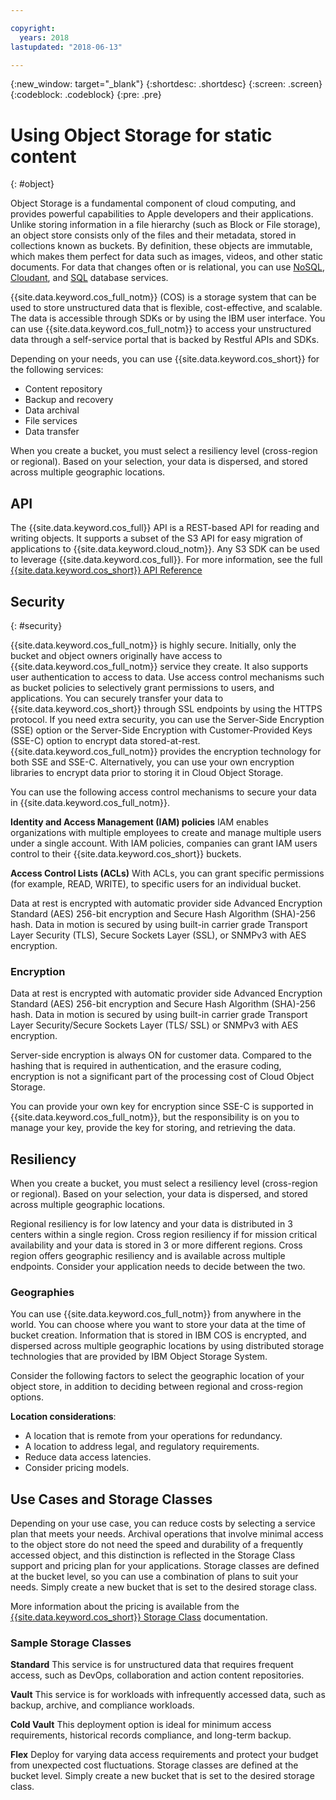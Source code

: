 ```yaml
---

copyright:
  years: 2018
lastupdated: "2018-06-13"

---
```

{:new_window: target="_blank"}
{:shortdesc: .shortdesc}
{:screen: .screen}
{:codeblock: .codeblock}
{:pre: .pre}

# Using Object Storage for static content
{: #object}

Object Storage is a fundamental component of cloud computing, and provides powerful capabilities to Apple developers and their applications. Unlike storing information in a file hierarchy (such as Block or File storage), an object store consists only of the files and their metadata, stored in collections known as buckets. By definition, these objects are immutable, which makes them perfect for data such as images, videos, and other static documents. For data that changes often or is relational, you can use [NoSQL](/docs/swift/data/nosql.html), [Cloudant](/docs/swift/data/cloudant.html), and [SQL](/docs/swift/data/sql.html) database services.

{{site.data.keyword.cos_full_notm}} (COS) is a storage system that can be used to store unstructured data that is flexible, cost-effective, and scalable. The data is accessible through SDKs or by using the IBM user interface. You can use {{site.data.keyword.cos_full_notm}} to access your unstructured data through a self-service portal that is backed by Restful APIs and SDKs. 

Depending on your needs, you can use {{site.data.keyword.cos_short}} for the following services:

* Content repository
* Backup and recovery
* Data archival
* File services
* Data transfer

When you create a bucket, you must select a resiliency level (cross-region or regional). Based on your selection, your data is dispersed, and stored across multiple geographic locations.

## API

The {{site.data.keyword.cos_full}} API is a REST-based API for reading and writing objects. It supports a subset of the S3 API for easy migration of applications to {{site.data.keyword.cloud_notm}}. Any S3 SDK can be used to leverage {{site.data.keyword.cos_full}}. For more information, see the full [{{site.data.keyword.cos_short}} API Reference](docs/services/cloud-object-storage/api-reference/about-compatibility-api.html#about-the-ibm-cloud-object-storage-api)

## Security
{: #security}

{{site.data.keyword.cos_full_notm}} is highly secure. Initially, only the bucket and object owners originally have access to {{site.data.keyword.cos_full_notm}} service they create. It also supports user authentication to access to data. Use access control mechanisms such as bucket policies to selectively grant permissions to users, and applications. You can securely transfer your data to {{site.data.keyword.cos_short}} through SSL endpoints by using the HTTPS protocol. If you need extra security, you can use the Server-Side Encryption (SSE) option or the Server-Side Encryption with Customer-Provided Keys (SSE-C) option to encrypt data stored-at-rest. {{site.data.keyword.cos_full_notm}} provides the encryption technology for both SSE and SSE-C. Alternatively, you can use your own encryption libraries to encrypt data prior to storing it in Cloud Object Storage.

You can use the following access control mechanisms to secure your data in {{site.data.keyword.cos_full_notm}}.

**Identity and Access Management (IAM) policies**
IAM enables organizations with multiple employees to create and manage multiple users under a single account. With IAM policies, companies can grant IAM users control to their {{site.data.keyword.cos_short}} buckets.

**Access Control Lists (ACLs)**
With ACLs, you can grant specific permissions (for example, READ, WRITE), to specific users for an individual bucket.

Data at rest is encrypted with automatic provider side Advanced Encryption Standard (AES) 256-bit encryption and Secure Hash Algorithm (SHA)-256 hash. Data in motion is secured by using built-in carrier grade Transport Layer Security (TLS), Secure Sockets Layer (SSL), or SNMPv3 with AES encryption.

### Encryption

Data at rest is encrypted with automatic provider side Advanced Encryption Standard (AES) 256-bit encryption and Secure Hash Algorithm (SHA)-256 hash. Data in motion is secured by using built-in carrier grade Transport Layer Security/Secure Sockets Layer (TLS/ SSL) or SNMPv3 with AES encryption.

Server-side encryption is always ON for customer data. Compared to the hashing that is required in authentication, and the erasure coding, encryption is not a significant part of the processing cost of Cloud Object Storage.

You can provide your own key for encryption since SSE-C is supported in {{site.data.keyword.cos_full_notm}}, but the responsibility is on you to manage your key, provide the key for storing, and retrieving the data.

## Resiliency

When you create a bucket, you must select a resiliency level (cross-region or regional). Based on your selection, your data is dispersed, and stored across multiple geographic locations.

Regional resiliency is for low latency and your data is distributed in 3 centers within a single region. Cross region resiliency if for mission critical availability and your data is stored in 3 or more different regions. Cross region offers geographic resiliency and is available across multiple endpoints. Consider your application needs to decide between the two.

### Geographies

You can use {{site.data.keyword.cos_full_notm}} from anywhere in the world. You can choose where you want to store your data at the time of bucket creation. Information that is stored in IBM COS is encrypted, and dispersed across multiple geographic locations by using distributed storage technologies that are provided by IBM Object Storage System. 

Consider the following factors to select the geographic location of your object store, in addition to deciding between regional and cross-region options.

**Location considerations**:
* A location that is remote from your operations for redundancy.
* A location to address legal, and regulatory requirements.
* Reduce data access latencies.
* Consider pricing models.

## Use Cases and Storage Classes

Depending on your use case, you can reduce costs by selecting a service plan that meets your needs. Archival operations that involve minimal access to the object store do not need the speed and durability of a frequently accessed object, and this distinction is reflected in the Storage Class support and pricing plan for your applications. Storage classes are defined at the bucket level, so you can use a combination of plans to suit your needs. Simply create a new bucket that is set to the desired storage class.

More information about the pricing is available from the [{{site.data.keyword.cos_short}} Storage Class](/docs/services/cloud-object-storage/help/billing.html#ibm-cos-pricing) documentation.

### Sample Storage Classes

**Standard**
This service is for unstructured data that requires frequent access, such as DevOps, collaboration and action content repositories.

**Vault**
This service is for workloads with infrequently accessed data, such as backup, archive, and compliance workloads.

**Cold Vault**
This deployment option is ideal for minimum access requirements, historical records compliance, and long-term backup.

**Flex** Deploy for varying data access requirements and protect your budget from unexpected cost fluctuations.
Storage classes are defined at the bucket level. Simply create a new bucket that is set to the desired storage class.
